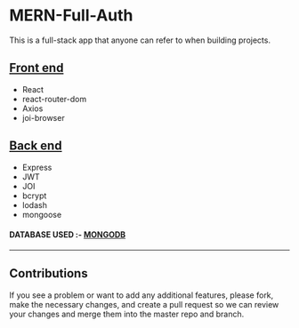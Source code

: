 # MERN-Full-Auth


This is a full-stack app that anyone can refer to when building projects.

## [Front end](https://github.com/himansh-gjr/MERN-Full-Auth/tree/main/client)
* React
* react-router-dom
* Axios
* joi-browser

## [Back end](https://github.com/himansh-gjr/MERN-Full-Auth/tree/main/server)
* Express
* JWT
* JOI
* bcrypt
* lodash
* mongoose


#### DATABASE USED :- [MONGODB](https://github.com/himansh-gjr/MERN-Full-Auth/blob/main/server/models/user.js)


<hr />

## Contributions

If you see a problem or want to add any additional features, please fork, make the necessary changes, and create a pull request so we can review your changes and merge them into the master repo and branch.
